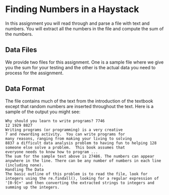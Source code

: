 # Finding Numbers in a Haystack

In this assignment you will read through and parse a file with text and numbers. You will extract all the numbers in the file and compute the sum of the numbers.

## Data Files

We provide two files for this assignment. One is a sample file where we give you the sum for your testing and the other is the actual data you need to process for the assignment.

## Data Format

The file contains much of the text from the introduction of the textbook except that random numbers are inserted throughout the text. Here is a sample of the output you might see:

```
Why should you learn to write programs? 7746
12 1929 8827
Writing programs (or programming) is a very creative
7 and rewarding activity.  You can write programs for
many reasons, ranging from making your living to solving
8837 a difficult data analysis problem to having fun to helping 128
someone else solve a problem.  This book assumes that
everyone needs to know how to program ...
The sum for the sample text above is 27486. The numbers can appear anywhere in the line. There can be any number of numbers in each line (including none).
Handling The Data
The basic outline of this problem is to read the file, look for integers using the re.findall(), looking for a regular expression of '[0-9]+' and then converting the extracted strings to integers and summing up the integers.
```
